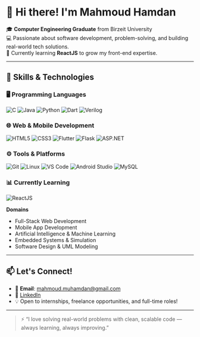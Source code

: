# 👋 Hi there! I'm Mahmoud Hamdan

🎓 **Computer Engineering Graduate** from Birzeit University  
💻 Passionate about software development, problem-solving, and building real-world tech solutions.  
🚀 Currently learning **ReactJS** to grow my front-end expertise.

---

## 🧠 Skills & Technologies

### 🖥️ Programming Languages
![C](https://img.shields.io/badge/C-00599C?style=for-the-badge&logo=c&logoColor=white)
![Java](https://img.shields.io/badge/Java-ED8B00?style=for-the-badge&logo=java&logoColor=white)
![Python](https://img.shields.io/badge/Python-3670A0?style=for-the-badge&logo=python&logoColor=white)
![Dart](https://img.shields.io/badge/Dart-0175C2?style=for-the-badge&logo=dart&logoColor=white)
![Verilog](https://img.shields.io/badge/Verilog-00BFA6?style=for-the-badge)

### 🌐 Web & Mobile Development
![HTML5](https://img.shields.io/badge/HTML5-E34F26?style=for-the-badge&logo=html5&logoColor=white)
![CSS3](https://img.shields.io/badge/CSS3-1572B6?style=for-the-badge&logo=css3&logoColor=white)
![Flutter](https://img.shields.io/badge/Flutter-02569B?style=for-the-badge&logo=flutter&logoColor=white)
![Flask](https://img.shields.io/badge/Flask-000000?style=for-the-badge&logo=flask&logoColor=white)
![ASP.NET](https://img.shields.io/badge/ASP.NET-512BD4?style=for-the-badge&logo=dotnet&logoColor=white)

### ⚙️ Tools & Platforms
![Git](https://img.shields.io/badge/Git-F05032?style=for-the-badge&logo=git&logoColor=white)
![Linux](https://img.shields.io/badge/Linux-FCC624?style=for-the-badge&logo=linux&logoColor=black)
![VS Code](https://img.shields.io/badge/VS%20Code-007ACC?style=for-the-badge&logo=visual-studio-code&logoColor=white)
![Android Studio](https://img.shields.io/badge/Android%20Studio-3DDC84?style=for-the-badge&logo=android-studio&logoColor=white)
![MySQL](https://img.shields.io/badge/MySQL-005C84?style=for-the-badge&logo=mysql&logoColor=white)

### 📊 Currently Learning
![ReactJS](https://img.shields.io/badge/React-20232A?style=for-the-badge&logo=react&logoColor=61DAFB)

**Domains**  
- Full-Stack Web Development  
- Mobile App Development  
- Artificial Intelligence & Machine Learning  
- Embedded Systems & Simulation  
- Software Design & UML Modeling

---

## 📫 Let's Connect!

- 📧 **Email**: mahmoud.muhamdan@gmail.com  
- 💼 [LinkedIn](https://www.linkedin.com/in/mahmoud-hamdan-77a718277/)  
- 💡 Open to internships, freelance opportunities, and full-time roles!

---

> ⚡ “I love solving real-world problems with clean, scalable code — always learning, always improving.”
